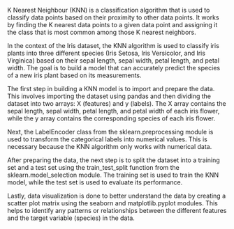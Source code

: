 K Nearest Neighbour (KNN) is a classification algorithm that is used to classify data points based on their proximity to other data points. It works by finding the K nearest data points to a given data point and assigning it the class that is most common among those K nearest neighbors.

In the context of the Iris dataset, the KNN algorithm is used to classify iris plants into three different species (Iris Setosa, Iris Versicolor, and Iris Virginica) based on their sepal length, sepal width, petal length, and petal width. The goal is to build a model that can accurately predict the species of a new iris plant based on its measurements.

The first step in building a KNN model is to import and prepare the data. This involves importing the dataset using pandas and then dividing the dataset into two arrays: X (features) and y (labels). The X array contains the sepal length, sepal width, petal length, and petal width of each iris flower, while the y array contains the corresponding species of each iris flower.

Next, the LabelEncoder class from the sklearn.preprocessing module is used to transform the categorical labels into numerical values. This is necessary because the KNN algorithm only works with numerical data.

After preparing the data, the next step is to split the dataset into a training set and a test set using the train_test_split function from the sklearn.model_selection module. The training set is used to train the KNN model, while the test set is used to evaluate its performance.

Lastly, data visualization is done to better understand the data by creating a scatter plot matrix using the seaborn and matplotlib.pyplot modules. This helps to identify any patterns or relationships between the different features and the target variable (species) in the data.



